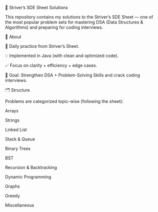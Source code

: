 🚀 Striver’s SDE Sheet Solutions

This repository contains my solutions to the Striver’s SDE Sheet — one of the most popular problem sets for mastering DSA (Data Structures & Algorithms) and preparing for coding interviews.

📌 About

📅 Daily practice from Striver’s Sheet.

💡 Implemented in Java (with clean and optimized code).

✅ Focus on clarity + efficiency + edge cases.

🎯 Goal: Strengthen DSA + Problem-Solving Skills and crack coding interviews.

🗂️ Structure

Problems are categorized topic-wise (following the sheet):

Arrays

Strings

Linked List

Stack & Queue

Binary Trees

BST

Recursion & Backtracking

Dynamic Programming

Graphs

Greedy

Miscellaneous
